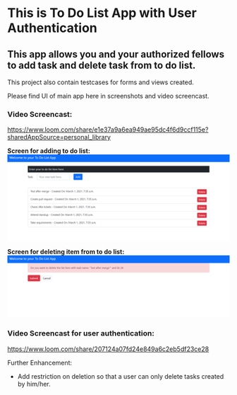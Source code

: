 # This is To Do List App with User Authentication

## This app allows you and your authorized fellows to add task and delete task from to do list.
This project also contain testcases for forms and views created.

Please find UI of main app here in screenshots and video screencast.

### Video Screencast: 
https://www.loom.com/share/e1e37a9a6ea949ae95dc4f6d9ccf115e?sharedAppSource=personal_library

**Screen for adding to do list:**
![UI_first_image](static/img/ListofItemsUI.png)

**Screen for deleting item from to do list:**
![UI_first_image](static/img/DeleteitemUI.png)

### Video Screencast for user authentication:
https://www.loom.com/share/207124a07fd24e849a6c2eb5df23ce28

Further Enhancement: 
- Add restriction on deletion so that a user can only delete tasks created by him/her.

